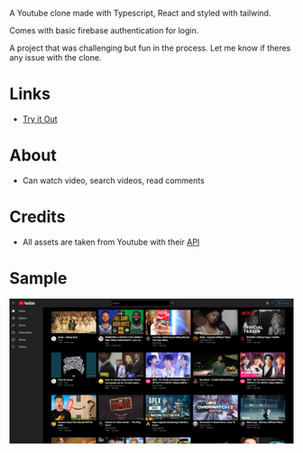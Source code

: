 A Youtube clone made with Typescript, React and styled with tailwind.

Comes with basic firebase authentication for login.

A project that was challenging but fun in the process. Let me know if theres any issue with the clone.

# Links 
- [Try it Out](https://faketube-352114.web.app/)

# About 
- Can watch video, search videos, read comments

# Credits
- All assets are taken from Youtube with their [API](https://developers.google.com/youtube/v3)

# Sample 
![img](./Sample.PNG)
